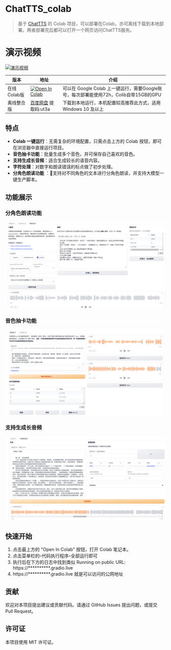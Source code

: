 # ChatTTS_colab

> 基于 [ChatTTS](https://github.com/2noise/ChatTTS) 的 Colab 项目，可以部署在Colab，亦可离线下载到本地部署。两者部署完后都可以打开一个网页访问ChatTTS服务。

# 演示视频

[![演示视频](https://img.youtube.com/vi/199fyU7NfUQ/0.jpg)](https://www.youtube.com/watch?v=199fyU7NfUQ)


|  版本   | 地址  | 介绍 |
|  ----  | ---- | ---- |
| 在线Colab版  | [![Open In Colab](https://colab.research.google.com/assets/colab-badge.svg)](https://colab.research.google.com/github/6drf21e/ChatTTS_colab/blob/main/chattts_webui_mix.ipynb) | 可以在 Google Colab 上一键运行，需要Google账号，每次部署能使用72h，Colib自带15GB的GPU  |
| 离线整合版 | [百度网盘](https://pan.baidu.com/s/199imviwIB3ak_SFZRrQKjQ?pwd=ut3a) 提取码:ut3a | 下载到本地运行，本机配置较高推荐此方式，适用 Windows 10 及以上 |

## 特点

- **Colab 一键运行**：无需复杂的环境配置，只需点击上方的 Colab 按钮，即可在浏览器中直接运行项目。
- **音色抽卡功能**：批量生成多个音色，并可保存自己喜欢的音色。
- **支持生成长音频**：适合生成较长的语音内容。
- **字符处理**：对数字和朗读错误的标点做了初步处理。
- **分角色朗读功能** ：🚀支持对不同角色的文本进行分角色朗读，并支持大模型一键生产脚本。

## 功能展示

### 分角色朗读功能

![分角色朗读功能](assets/shot3.png)

### 音色抽卡功能

![音色抽卡功能](assets/shot1.png)

### 支持生成长音频

![生成长音频](assets/shot2.png)

## 快速开始

1. 点击最上方的 "Open In Colab" 按钮，打开 Colab 笔记本。
2. 点击菜单栏的–代码执行程序–全部运行即可
3. 执行后在下方的日志中找到类似
   Running on public URL: https://**********.gradio.live
4. https://**********.gradio.live 就是可以访问的公网地址


## 贡献

欢迎对本项目提出建议或贡献代码。请通过 GitHub Issues 提出问题，或提交 Pull Request。

## 许可证

本项目使用 MIT 许可证。

